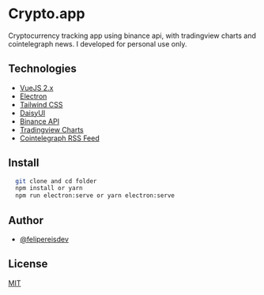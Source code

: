 
# Crypto.app

Cryptocurrency tracking app using binance api, with tradingview charts and cointelegraph news. I developed for personal use only.


## Technologies

* [VueJS 2.x](https://vuejs.org/)
* [Electron](https://www.electronjs.org/)
* [Tailwind CSS](https://tailwindcss.com/)
* [DaisyUI](https://github.com/saadeghi/daisyui)
* [Binance API](https://binance-docs.github.io/apidocs/spot/en/#market-data-endpoints)
* [Tradingview Charts](https://www.npmjs.com/package/vue-trading-view)
* [Cointelegraph RSS Feed](https://cointelegraph.com/)

## Install

```bash
  git clone and cd folder
  npm install or yarn
  npm run electron:serve or yarn electron:serve
```

## Author

- [@felipereisdev](https://www.linkedin.com/in/felipereisdev/)


## License

[MIT](https://choosealicense.com/licenses/mit/)

